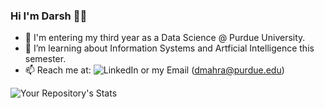 ### Hi I'm Darsh 👋🏾
  - 🔭 I'm entering my third year as a Data Science @ Purdue University. 
  - 🌱 I’m learning about Information Systems and Artficial Intelligence this semester. 
  - 📫 Reach me at: ![LinkedIn](https://www.linkedin.com/in/dmahra/) or my Email (dmahra@purdue.edu)
 
![Your Repository's Stats](https://github-readme-stats.vercel.app/api?username=dMahra&show_icons=true)

<!--
**dMahra/dMahra** is a ✨ _special_ ✨ repository because its `README.md` (this file) appears on your GitHub profile.

Here are some ideas to get you started:

- 🔭 I’m currently working on ...
- 🌱 I’m currently learning ...
- 👯 I’m looking to collaborate on ...
- 🤔 I’m looking for help with ...
- 💬 Ask me about ...
- 📫 How to reach me: ...
- 😄 Pronouns: ...
- ⚡ Fun fact: ...
-->
